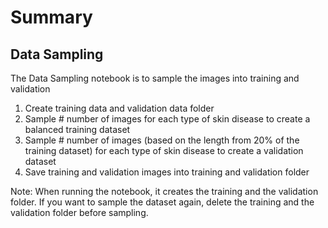 # Summary

## Data Sampling
The Data Sampling notebook is to sample the images into training and validation

1. Create training data and validation data folder
2. Sample # number of images for each type of skin disease to create a balanced training dataset
3. Sample # number of images (based on the length from 20% of the training dataset) for each type of skin disease to create a validation dataset 
4. Save training and validation images into training and validation folder

Note: When running the notebook, it creates the training and the validation folder. If you want to sample the dataset again, delete the training and the validation folder before sampling.
